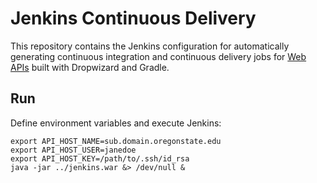 # Jenkins Continuous Delivery

This repository contains the Jenkins configuration for automatically generating continuous integration and continuous delivery jobs for [Web APIs](https://github.com/osu-mist/web-api-skeleton) built with Dropwizard and Gradle.


## Run

Define environment variables and execute Jenkins:

    export API_HOST_NAME=sub.domain.oregonstate.edu
    export API_HOST_USER=janedoe
    export API_HOST_KEY=/path/to/.ssh/id_rsa
    java -jar ../jenkins.war &> /dev/null &
